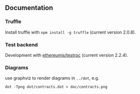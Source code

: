 ## Documentation

### Truffle

Install truffle with `npm install -g truffle` (current version 2.0.8).

### Test backend

Development with [ethereumjs/testrpc](https://github.com/ethereumjs/testrpc) (current version 2.2.4).
    
### Diagrams

use graphviz to render diagrams in `../dot`, e.g.

    dot -Tpng dot/contracts.dot > doc/contracts.png
    
